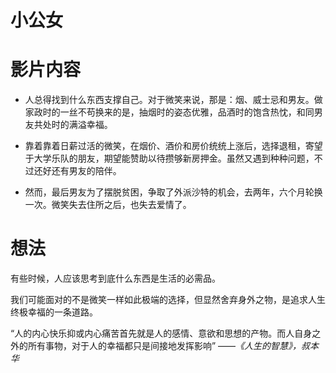 # 小公女


# 影片内容

- 人总得找到什么东西支撑自己。对于微笑来说，那是：烟、威士忌和男友。做家政时的一丝不苟换来的是，抽烟时的姿态优雅，品酒时的饱含热忱，和同男友共处时的满溢幸福。

- 靠着靠着日薪过活的微笑，在烟价、酒价和房价统统上涨后，选择退租，寄望于大学乐队的朋友，期望能赞助以待攒够新房押金。虽然又遇到种种问题，不过还好还有男友的陪伴。

- 然而，最后男友为了摆脱贫困，争取了外派沙特的机会，去两年，六个月轮换一次。微笑失去住所之后，也失去爱情了。

# 想法

有些时候，人应该思考到底什么东西是生活的必需品。

我们可能面对的不是微笑一样如此极端的选择，但显然舍弃身外之物，是追求人生终极幸福的一条道路。

“人的内心快乐抑或内心痛苦首先就是人的感情、意欲和思想的产物。而人自身之外的所有事物，对于人的幸福都只是间接地发挥影响” 
        ——*《人生的智慧》，叔本华*   
